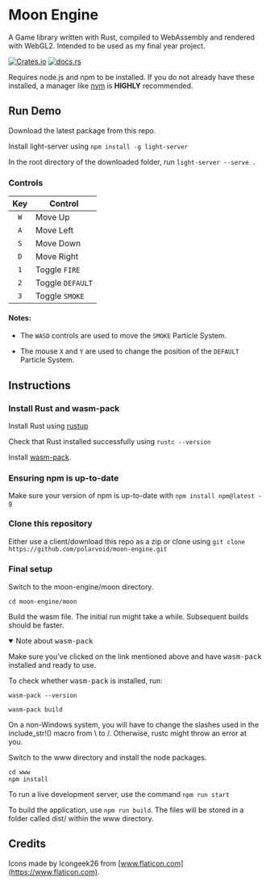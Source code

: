 # Moon Engine
A Game library written with Rust, compiled to WebAssembly and rendered with WebGL2. Intended to be used as my final year project.

[![Crates.io](https://img.shields.io/crates/v/moon-engine)](https://crates.io/crates/moon-engine)
[![docs.rs](https://img.shields.io/docsrs/moon-engine)](https://docs.rs/moon-engine/latest/moon_engine/)

Requires node.js and npm to be installed. 
If you do not already have these installed, a manager like [nvm](https://github.com/nvm-sh/nvm/blob/master/README.md) is **HIGHLY** recommended.

## Run Demo

Download the latest package from this repo.

Install light-server using ```npm install -g light-server```

In the root directory of the downloaded folder, run ```light-server --serve .```

### Controls

|Key|Control|
|:--:|--|
|`W`|Move Up|
|`A`|Move Left|
|`S`|Move Down|
|`D`|Move Right|
|`1`|Toggle `FIRE`|
|`2`|Toggle `DEFAULT`|
|`3`|Toggle `SMOKE`|

#### Notes:

- The `WASD` controls are used to move the `SMOKE` Particle System.

- The mouse `X` and `Y` are used to change the position of the `DEFAULT` Particle System.

## Instructions
### Install Rust and wasm-pack
Install Rust using [rustup](https://www.rust-lang.org/tools/install)

Check that Rust installed successfully using ```rustc --version```

Install [wasm-pack](https://rustwasm.github.io/wasm-pack/installer/).

### Ensuring npm is up-to-date
Make sure your version of npm is up-to-date with ```npm install npm@latest -g```

### Clone this repository
Either use a client/download this repo as a zip or clone using ```git clone https://github.com/polarvoid/moon-engine.git```

### Final setup
Switch to the moon-engine/moon directory.

```cd moon-engine/moon```

Build the wasm file. The initial run might take a while. Subsequent builds should be faster.

<details open>
<summary>Note about <kbd>wasm-pack</kbd></summary>
<p>
Make sure you've clicked on the link mentioned above and have <kbd>wasm-pack</kbd> installed and ready to use.

To check whether <kbd>wasm-pack</kbd> is installed, run:

```
wasm-pack --version
```
</p>
</details>

```wasm-pack build```

On a non-Windows system, you will have to change the slashes used in the include_str!() macro from \\ to /. Otherwise, rustc might throw an error at you.

Switch to the www directory and install the node packages.

```
cd www
npm install
```

To run a live development server, use the command ```npm run start```

To build the application, use ```npm run build```. The files will be stored in a folder called dist/ within the www directory.


## Credits

Icons made by Icongeek26 from [www.flaticon.com](https://www.flaticon.com).
